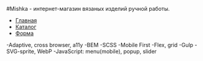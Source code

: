 #Mishka - интернет-магазин вязаных изделий ручной работы.

- [Главная](https://swampdiver.github.io/Mishka/)
- [Каталог](https://swampdiver.github.io/Mishka/catalog.html)
- [Форма](https://swampdiver.github.io/Mishka/form.html)

-Adaptive, cross browser, a11y
-BEM
-SCSS
-Mobile First
-Flex, grid
-Gulp
-SVG-sprite, WebP
-JavaScript: menu(mobile), popup, slider
